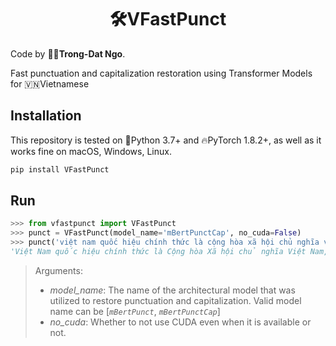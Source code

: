 <h1 align="center">🛠️VFastPunct</h1>

Code by 🧑‍💻**Trong-Dat Ngo**.

Fast punctuation and capitalization restoration using Transformer Models for 🇻🇳Vietnamese

## Installation
This repository is tested on 🐍Python 3.7+ and 🔥PyTorch 1.8.2+, as well as it works fine on macOS, Windows, Linux.
```bash
pip install VFastPunct
```

## Run
```python
>>> from vfastpunct import VFastPunct
>>> punct = VFastPunct(model_name='mBertPunctCap', no_cuda=False)
>>> punct('việt nam quốc hiệu chính thức là cộng hòa xã hội chủ nghĩa việt nam là một quốc gia nằm ở cực đông của bán đảo đông dương thuộc khu vực đông nam á giáp với lào campuchia trung quốc biển đông và vịnh thái lan')
'Việt Nam quốc hiệu chính thức là Cộng hòa Xã hội chủ nghĩa Việt Nam, là một quốc gia nằm ở cực Đông của bán đảo Đông Dương, thuộc khu vực Đông Nam Á, giáp với Lào, Campuchia, Trung Quốc, Biển Đông và Vịnh Thái Lan.'
```
>Arguments:
> 
> + *model_name*: The name of the architectural model that was utilized to restore punctuation and capitalization. Valid model name can be [*`mBertPunct`*, *`mBertPunctCap`*]
> + *no_cuda*:  Whether to not use CUDA even when it is available or not.